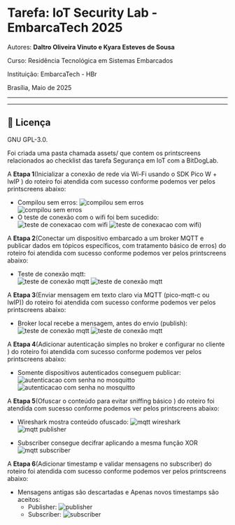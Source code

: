 
# Tarefa: IoT Security Lab - EmbarcaTech 2025

Autores: **Daltro Oliveira Vinuto e Kyara Esteves de Sousa**

Curso: Residência Tecnológica em Sistemas Embarcados

Instituição: EmbarcaTech - HBr

Brasília, Maio de 2025

---

<!-- INSIRA O CONTEÚDO DO SEU README AQUI! -->

---

## 📜 Licença
GNU GPL-3.0.  


Foi criada uma pasta chamada assets/ que contem os printscreens relacionados ao checklist das tarefa Segurança em IoT com a BitDogLab.

A **Etapa 1**(Inicializar a conexão de rede via Wi-Fi usando o SDK Pico W + lwIP
) do roteiro foi atendida com sucesso conforme podemos ver pelos printscreens abaixo: 
- Compilou sem erros:
![compilou sem erros](assets/1_daltro_compilação_sem_erros.png)  
![compilou sem erros](assets/1_kyara_compilacao_sem_erros.png)  
- O teste de conexão com o wifi foi bem sucedido:   
![teste de conexacao com wifi](assets/1_daltro_teste_conexao_em_uma_rede_wifi.png)
![teste de conexacao com wifi](assets/1_kyara_teste_de_conexao_com_wifi.png))

A **Etapa 2**(Conectar um dispositivo embarcado a um broker MQTT e publicar dados em tópicos específicos, com tratamento básico de erros) do roteiro foi atendida com sucesso conforme podemos ver pelos printscreens abaixo: 
- Teste de conexão mqtt:  
![teste de conexão mqtt](assets/2_e_3_daltro_publicacao_mqtt_sem_segurança.png)
![teste de conexão mqtt](assets/2_e_3_kyara_publicacao_mqtt_sem_seguranca_sub_e_pub_mosquitto.png)

A **Etapa 3**(Enviar mensagem em texto claro via MQTT (pico-mqtt-c ou lwIP)) do roteiro foi atendida com sucesso conforme podemos ver pelos printscreens abaixo: 
 - Broker local recebe a mensagem, antes do envio (publish):   
![teste de conexão mqtt](assets/2_e_3_daltro_publicacao_mqtt_sem_segurança.png)
![teste de conexão mqtt](assets/2_e_3_kyara_publicacao_mqtt_sem_seguranca_sub_e_pub_mosquitto.png)

A **Etapa 4**(Adicionar autenticação simples no broker e configurar no cliente
) do roteiro foi atendida com sucesso conforme podemos ver pelos printscreens abaixo: 
- Somente dispositivos autenticados conseguem publicar:  
![autenticacao com senha no mosquitto](assets/4_daltro_autenticacao_com_senha_mosquito.png)
![autenticacao com senha no mosquitto](assets/4_kyara_autenticacao_basica_mosquito_com_senha_remota.png)

A **Etapa 5**(Ofuscar o conteúdo para evitar sniffing básico
) do roteiro foi atendida com sucesso conforme podemos ver pelos printscreens abaixo: 
- Wireshark mostra conteúdo ofuscado:
![mqtt wireshark](assets/5_daltro_publisher_wireshark.png)  
![mqtt publisher](assets/5_daltro_publisher_criptografado_com_xor.png)

- Subscriber consegue decifrar aplicando a mesma função XOR  
![mqtt subscriber](assets/5_kyara_subscriber_wireshark_ofuscado_mensagem_decifrada_com_sucesso.png)


A **Etapa 6**(Adicionar timestamp e validar mensagens no subscriber) do roteiro foi atendida com sucesso conforme podemos ver pelos printscreens abaixo: 
* Mensagens antigas são descartadas e
Apenas novos timestamps são aceitos:  
  * Publisher: ![publisher](assets/6_kyara_publisher_com_timestamp.png)
  * Subscriber: ![subscriber](assets/6_daltro_subscriber_com_timestamp_e_dados_criptografados.png)
